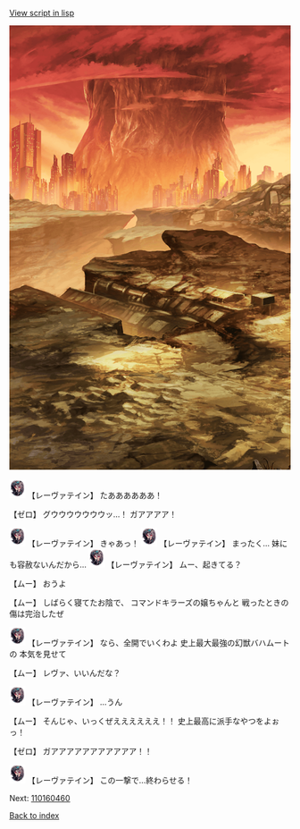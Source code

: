 [View script in lisp](../scripts/110160453.txt)

![underwild.png](../images/backgrounds/underwild.png)

<img src="../images/units/3100211.png" alt="3100211.png" height="34"/>
【レーヴァテイン】
たああああああ！

【ゼロ】
グウウウウウウウッ…！
ガアアアア！

<img src="../images/units/3100211.png" alt="3100211.png" height="34"/>
【レーヴァテイン】
きゃあっ！

<img src="../images/units/3100211.png" alt="3100211.png" height="34"/>
【レーヴァテイン】
まったく…
妹にも容赦ないんだから…

<img src="../images/units/3100211.png" alt="3100211.png" height="34"/>
【レーヴァテイン】
ムー、起きてる？

【ムー】
おうよ

【ムー】
しばらく寝てたお陰で、
コマンドキラーズの嬢ちゃんと
戦ったときの傷は完治したぜ

<img src="../images/units/3100211.png" alt="3100211.png" height="34"/>
【レーヴァテイン】
なら、全開でいくわよ
史上最大最強の幻獣バハムートの
本気を見せて

【ムー】
レヴァ、いいんだな？

<img src="../images/units/3100211.png" alt="3100211.png" height="34"/>
【レーヴァテイン】
…うん

【ムー】
そんじゃ、いっくぜええええええ！！
史上最高に派手なやつをよぉっ！

【ゼロ】
ガアアアアアアアアアアア！！

<img src="../images/units/3100211.png" alt="3100211.png" height="34"/>
【レーヴァテイン】
この一撃で…終わらせる！


Next: [110160460](110160460.md)

[Back to index](index.md)
